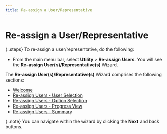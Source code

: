 ```yaml
---
title: Re-assign a User/Representative
---
```


# Re-assign a User/Representative


{:.steps}
To re-assign a user/representative, do the  following:

- From the main  menu bar, select **Utility** >  **Re-assign** **Users**.  You will see the **Re-assign User(s)/Representative(s)**  Wizard.



The **Re-assign User(s)/Representative(s)**  Wizard comprises the following sections:

- [Welcome]({{site.utl_baseurl}}/misc/welcome_reassign_reps_users_wizard_utility.html)
- [Re-assign  Users - User Selection]({{site.utl_baseurl}}/sales-utils/re-assign-reps-users/wizard/re_assign_users_users_selection_reassign_reps_users_wizard_utility.html)
- [Re-assign  Users - Option Selection]({{site.utl_baseurl}}/sales-utils/re-assign-reps-users/wizard/re_assign_users_options_reassign_reps_users_wizard_utility.html)
- [Re-assign  Users - Progress View]({{site.utl_baseurl}}/sales-utils/re-assign-reps-users/wizard/re_assign_users_progress_view_reassign_reps_users_wizard.html)
- [Re-assign  Users - Summary]({{site.utl_baseurl}}/sales-utils/re-assign-reps-users/wizard/re_assigned_users_finished_reassign_reps_utility.html)



{:.note}
You can navigate within the wizard by clicking  the **Next** and back buttons.
